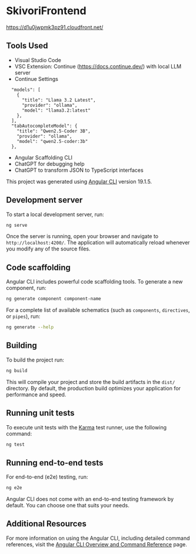 # SkivoriFrontend

https://d1u0jwpmk3pz91.cloudfront.net/

## Tools Used

* Visual Studio Code
* VSC Extension: Continue (https://docs.continue.dev/) with local LLM server
* Continue Settings 
```
  "models": [
    {
      "title": "Llama 3.2 Latest",
      "provider": "ollama",
      "model": "llama3.2:latest"
    },
  ],
  "tabAutocompleteModel": {
    "title": "Qwen2.5-Coder 3B",
    "provider": "ollama",
    "model": "qwen2.5-coder:3b"
  },
```
* Angular Scaffolding CLI
* ChatGPT for debugging help
* ChatGPT to transform JSON to TypeScript interfaces

This project was generated using [Angular CLI](https://github.com/angular/angular-cli) version 19.1.5.

## Development server

To start a local development server, run:

```bash
ng serve
```

Once the server is running, open your browser and navigate to `http://localhost:4200/`. The application will automatically reload whenever you modify any of the source files.

## Code scaffolding

Angular CLI includes powerful code scaffolding tools. To generate a new component, run:

```bash
ng generate component component-name
```

For a complete list of available schematics (such as `components`, `directives`, or `pipes`), run:

```bash
ng generate --help
```

## Building

To build the project run:

```bash
ng build
```

This will compile your project and store the build artifacts in the `dist/` directory. By default, the production build optimizes your application for performance and speed.

## Running unit tests

To execute unit tests with the [Karma](https://karma-runner.github.io) test runner, use the following command:

```bash
ng test
```

## Running end-to-end tests

For end-to-end (e2e) testing, run:

```bash
ng e2e
```

Angular CLI does not come with an end-to-end testing framework by default. You can choose one that suits your needs.

## Additional Resources

For more information on using the Angular CLI, including detailed command references, visit the [Angular CLI Overview and Command Reference](https://angular.dev/tools/cli) page.
